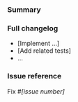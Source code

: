 <!--
NOTE: Please read the CONTRIBUTING.md guidelines before submitting your patch,
and ensure you followed them all:
https://github.com/Kong/kong/blob/master/CONTRIBUTING.md#contributing
-->

### Summary

<!--- Why is this change required? What problem does it solve? -->

### Full changelog

* [Implement ...]
* [Add related tests]
* ...

### Issue reference

<!--- If it fixes an open issue, please link to the issue here. -->
Fix #_[issue number]_
